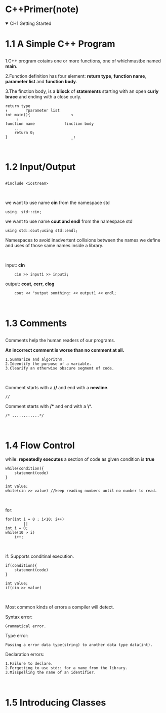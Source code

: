 # C++Primer(note)

<details open>
<summary>CH1 Getting Started</summary></p>


# 1.1 A Simple C++ Program</p>
1.C++ program cotains one or more functions, one of whichmustbe named **main**. </p>
2.Function definition has four element: **return type**, **function name**, **parameter list** and **function body**.</p>
3.The finction body, is a **bliock** of **statements** starting with an open **curly brace** and ending with a close curly.</p>
```
return type
↑        ↱parameter list
int main(){                  ↴           
     ↑ 
function name             finction body
    ...
    return 0;
}                            _↑
```
<br></p>

# 1.2 Input/Output</p>
```
#include <iostream>
```
<br></p>
we want to use name **cin** from the namespace std</p>
```
using  std::cin; 
```

we want to use name **cout and endl** from the namespace std</p>
```
using std::cout;using std::endl; 
```

Namespaces to avoid inadvertent collisions between the names we define and uses of those same names inside a library.</p>
<br></p>
input: **cin** </p>
```
    cin >> input1 >> input2;
```
output: **cout**, **cerr**, **clog**</p>
```
    cout << "output somthing: << output1 << endl;
```
<br></p>

# 1.3 Comments</p>
Comments help the human readers of our programs.</p>
**An incorrect comment is worse than no comment at all.**</p>
```
1.Summarize and algorithm.
2.Ideentify the purpose of a variable.
3.Clearify an otherwise obscure segmemt of code.
```
<br></p>
Comment starts with a **//** and end with a **newline**. </p>
```
//
```
Comment starts with **/\*** and end with a **\\***. </p>
```
/* ............*/
```
<br></p>

# 1.4  Flow Control
while: **repeatedly executes** a section of code as given condition is **true**
```
while(condition){
    statement(code)
}

int value;
while(cin >> value) //keep reading numbers until no number to read.
```
<br></p>
for: 
```
for(int i = 0 ; i<10; i++)
        ||
int i = 0;
while(10 > i)
    i++;
```
<br></p>
if: Supports conditinal execution.
```
if(condition){
    statement(code)
}

int value;
if(cin >> value)
```
<br></p>
Most common kinds of errors a compiler will detect.</p>
Syntax error: </p>
```
Grammatical error.
```
Type error:</p>
```
Passing a error data type(string) to another data type data(int).
```
Declaration errors: 
```
1.Failure to declare.
2.Forgetting to use std:: for a name from the library.
3.Misspelling the name of an identifier.
```
<br></p>

# 1.5  Introducing Classes


</details>